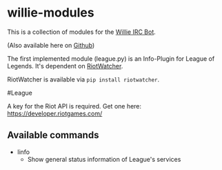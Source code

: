 # willie-modules

This is a collection of modules for the [Willie IRC Bot](http://willie.dftba.net/).

(Also available here on [Github](https://github.com/embolalia/willie))


The first implemented module (league.py) is an Info-Plugin for League of Legends.
It's dependent on [RiotWatcher](https://github.com/pseudonym117/Riot-Watcher/).

RiotWatcher is available via `pip install riotwatcher`.




#League

A key for the Riot API is required. Get one here: https://developer.riotgames.com/

## Available commands

- linfo
    - Show general status information of League's services
